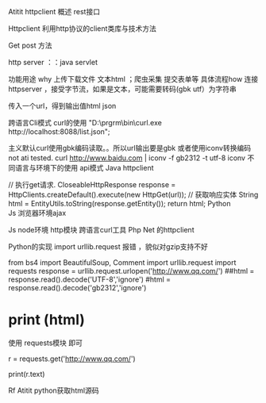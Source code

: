 Atitit httpclient 概述  rest接口



Httpclient 利用http协议的client类库与技术方法

Get post 方法

http server  ：：java servlet

功能用途 why
上传下载文件
 文本html  ；爬虫采集
提交表单等
具体流程how
连接httpserver ，接受字节流，如果是文本，可能需要转码(gbk utf）为字符串

传入一个url，得到输出值html json

跨语言Cli模式 curl的使用
 "D:\\prgrm\\bin\\curl.exe  http://localhost:8088/list.json";	
		
 主义默认curl使用gbk编码读取。。所以url输出要是gbk
或者使用iconv转换编码 not ati tested.
curl http://www.baidu.com | iconv -f gb2312 -t utf-8 iconv
不同语言与环境下的使用 api模式
Java httpclient

// 执行get请求.
		CloseableHttpResponse response = HttpClients.createDefault().execute(new HttpGet(url));
		// 获取响应实体
		String html = EntityUtils.toString(response.getEntity());
		return html;
Python  
Js 浏览器环境ajax

Js node环境 http模块
跨语言curl工具
Php 
Net 的httpclient

Python的实现
import urllib.request 报错 ，貌似对gzip支持不好


from bs4 import BeautifulSoup, Comment
import urllib.request
import requests
response = urllib.request.urlopen('http://www.qq.com/')
##html = response.read().decode('UTF-8','ignore')
#html = response.read().decode('gb2312','ignore')
# print (html)

使用 requests模块 即可

r = requests.get('http://www.qq.com/')

print(r.text)



Rf
Atitit python获取html源码

